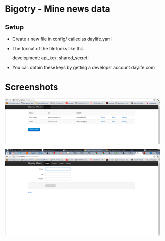 Bigotry - Mine news data 
================================================


Setup 
------

*   Create a new file in config/ called as daylife.yaml
*   The format of the file looks like this 

    development:
      api_key:
      shared_secret:
*   You can obtain these keys by getting a developer account daylife.com

Screenshots
=============


![1](https://github.com/truncs/bigotry/raw/master/app/assets/images/screenshot1.png)

![1](https://github.com/truncs/bigotry/raw/master/app/assets/images/screenshot2.png)